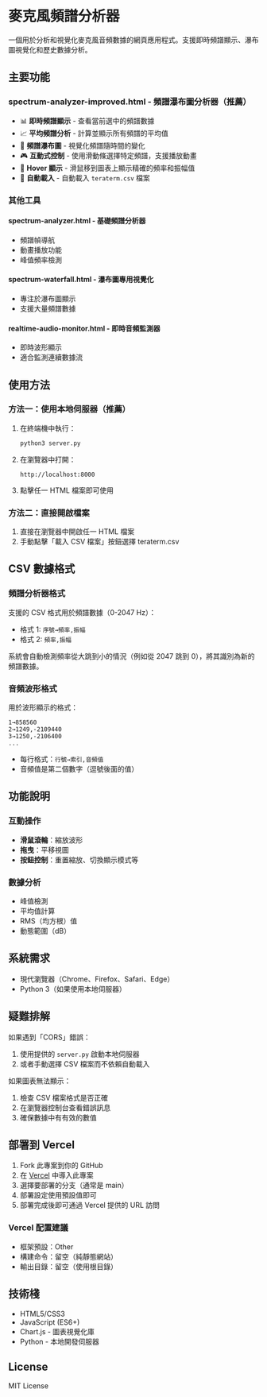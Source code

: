 # 麥克風頻譜分析器

一個用於分析和視覺化麥克風音頻數據的網頁應用程式。支援即時頻譜顯示、瀑布圖視覺化和歷史數據分析。

## 主要功能

### spectrum-analyzer-improved.html - 頻譜瀑布圖分析器（推薦）
- 📊 **即時頻譜顯示** - 查看當前選中的頻譜數據
- 📈 **平均頻譜分析** - 計算並顯示所有頻譜的平均值
- 🌊 **頻譜瀑布圖** - 視覺化頻譜隨時間的變化
- 🎮 **互動式控制** - 使用滑動條選擇特定頻譜，支援播放動畫
- 📍 **Hover 顯示** - 滑鼠移到圖表上顯示精確的頻率和振幅值
- 📁 **自動載入** - 自動載入 `teraterm.csv` 檔案

### 其他工具

#### spectrum-analyzer.html - 基礎頻譜分析器
- 頻譜幀導航
- 動畫播放功能
- 峰值頻率檢測

#### spectrum-waterfall.html - 瀑布圖專用視覺化
- 專注於瀑布圖顯示
- 支援大量頻譜數據

#### realtime-audio-monitor.html - 即時音頻監測器
- 即時波形顯示
- 適合監測連續數據流

## 使用方法

### 方法一：使用本地伺服器（推薦）

1. 在終端機中執行：
   ```bash
   python3 server.py
   ```

2. 在瀏覽器中打開：
   ```
   http://localhost:8000
   ```

3. 點擊任一 HTML 檔案即可使用

### 方法二：直接開啟檔案

1. 直接在瀏覽器中開啟任一 HTML 檔案
2. 手動點擊「載入 CSV 檔案」按鈕選擇 teraterm.csv

## CSV 數據格式

### 頻譜分析器格式
支援的 CSV 格式用於頻譜數據（0-2047 Hz）：
- 格式 1: `序號→頻率,振幅`
- 格式 2: `頻率,振幅`

系統會自動檢測頻率從大跳到小的情況（例如從 2047 跳到 0），將其識別為新的頻譜數據。

### 音頻波形格式
用於波形顯示的格式：
```
1→858560
2→1249,-2109440
3→1250,-2106400
...
```
- 每行格式：`行號→索引,音頻值`
- 音頻值是第二個數字（逗號後面的值）

## 功能說明

### 互動操作
- **滑鼠滾輪**：縮放波形
- **拖曳**：平移視圖
- **按鈕控制**：重置縮放、切換顯示模式等

### 數據分析
- 峰值檢測
- 平均值計算
- RMS（均方根）值
- 動態範圍（dB）

## 系統需求

- 現代瀏覽器（Chrome、Firefox、Safari、Edge）
- Python 3（如果使用本地伺服器）

## 疑難排解

如果遇到「CORS」錯誤：
1. 使用提供的 `server.py` 啟動本地伺服器
2. 或者手動選擇 CSV 檔案而不依賴自動載入

如果圖表無法顯示：
1. 檢查 CSV 檔案格式是否正確
2. 在瀏覽器控制台查看錯誤訊息
3. 確保數據中有有效的數值

## 部署到 Vercel

1. Fork 此專案到你的 GitHub
2. 在 [Vercel](https://vercel.com) 中導入此專案
3. 選擇要部署的分支（通常是 main）
4. 部署設定使用預設值即可
5. 部署完成後即可通過 Vercel 提供的 URL 訪問

### Vercel 配置建議
- 框架預設：Other
- 構建命令：留空（純靜態網站）
- 輸出目錄：留空（使用根目錄）

## 技術棧

- HTML5/CSS3
- JavaScript (ES6+)
- Chart.js - 圖表視覺化庫
- Python - 本地開發伺服器

## License

MIT License
